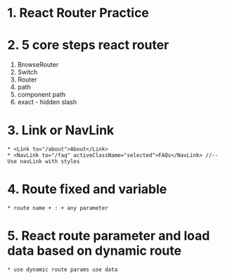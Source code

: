 # 1. React Router Practice

# 2. 5 core steps react router
1. BrowseRouter
2. Switch
3. Router
4. path 
5. component path
6. exact - hidden slash

# 3. Link or NavLink
    * <Link to="/about">About</Link>
    * <NavLink to="/faq" activeClassName="selected">FAQs</NavLink> //-- Use navLink with styles

# 4. Route fixed and variable
    * route name + : + any parameter

# 5. React route parameter and load data based on dynamic route
    * use dynamic route params use data     
